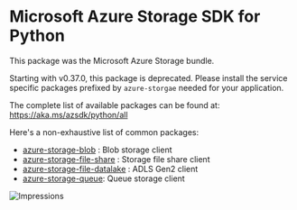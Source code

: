 # Microsoft Azure Storage SDK for Python

This package was the Microsoft Azure Storage bundle.

Starting with v0.37.0, this package is deprecated. Please install the service specific packages prefixed by `azure-storgae` needed for your application.

The complete list of available packages can be found at:
https://aka.ms/azsdk/python/all

Here's a non-exhaustive list of common packages:

-  [azure-storage-blob](https://pypi.org/project/azure-storage-blob) : Blob storage client
- [azure-storage-file-share](https://pypi.org/project/azure-storage-file-share) : Storage file share client
- [azure-storage-file-datalake](https://pypi.org/project/azure-storage-file-datalake) : ADLS Gen2 client
- [azure-storage-queue](https://pypi.org/project/azure-storage-queue): Queue storage client

![Impressions](https://azure-sdk-impressions.azurewebsites.net/api/impressions/azure-sdk-for-python%2Fazure%2FREADME.png)
